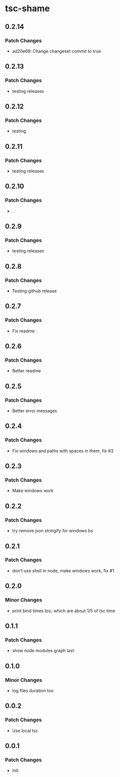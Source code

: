 # tsc-shame

## 0.2.14

### Patch Changes

- ad20e69: Change changeset commit to true

## 0.2.13

### Patch Changes

- testing releases

## 0.2.12

### Patch Changes

- testing

## 0.2.11

### Patch Changes

- testing releases

## 0.2.10

### Patch Changes

- .

## 0.2.9

### Patch Changes

- testing releases

## 0.2.8

### Patch Changes

- Testing github release

## 0.2.7

### Patch Changes

- Fix readme

## 0.2.6

### Patch Changes

- Better readme

## 0.2.5

### Patch Changes

- Better error messages

## 0.2.4

### Patch Changes

- Fix windows and paths with spaces in them, fix #3

## 0.2.3

### Patch Changes

- Make windows work

## 0.2.2

### Patch Changes

- try remove json stringify for windows bs

## 0.2.1

### Patch Changes

- don't use shell in node, make windows work, fix #1

## 0.2.0

### Minor Changes

- print bind times too, which are about 1/5 of tsc time

## 0.1.1

### Patch Changes

- show node modules graph last

## 0.1.0

### Minor Changes

- log files duration too

## 0.0.2

### Patch Changes

- Use local tsc

## 0.0.1

### Patch Changes

- Init
